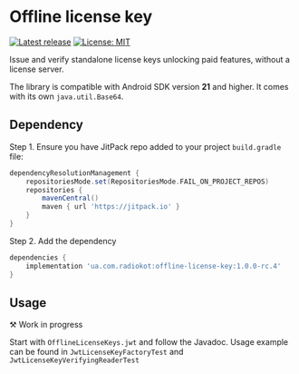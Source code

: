 # Offline license key
[![Latest release](https://jitpack.io/v/ua.com.radiokot/offline-license-key.svg)](https://jitpack.io/#ua.com.radiokot/offline-license-key)
[![License: MIT](https://img.shields.io/badge/License-MIT-yellow.svg)](https://opensource.org/licenses/MIT)

Issue and verify standalone license keys unlocking paid features, without a license server.

The library is compatible with Android SDK version **21** and higher.
It comes with its own `java.util.Base64`.

## Dependency

Step 1. Ensure you have JitPack repo added to your project `build.gradle` file:
```groovy
dependencyResolutionManagement {
    repositoriesMode.set(RepositoriesMode.FAIL_ON_PROJECT_REPOS)
    repositories {
        mavenCentral()
        maven { url 'https://jitpack.io' }
    }
}
```

Step 2. Add the dependency
```groovy
dependencies {
    implementation 'ua.com.radiokot:offline-license-key:1.0.0-rc.4'
}
```

## Usage
⚒ Work in progress

Start with `OfflineLicenseKeys.jwt` and follow the Javadoc.
Usage example can be found in `JwtLicenseKeyFactoryTest` and `JwtLicenseKeyVerifyingReaderTest`